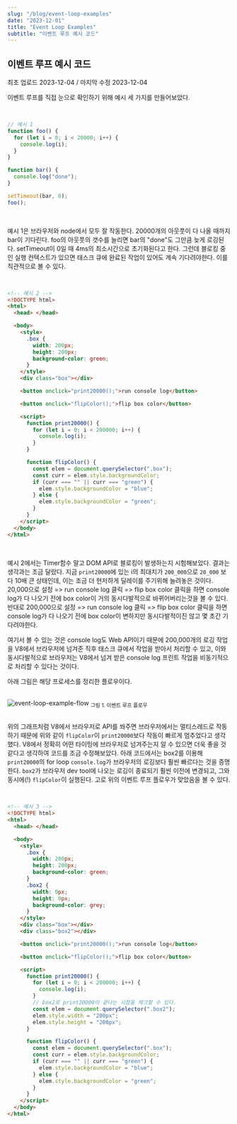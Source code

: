 ```yaml
---
slug: "/blog/event-loop-examples"
date: "2023-12-01"
title: "Event Loop Examples"
subtitle: "이벤트 루프 예시 코드"
---
```


## **이벤트 루프 예시 코드**

<p class="text-time">최초 업로드 2023-12-04 / 마지막 수정 2023-12-04</p>

이벤트 루프를 직접 눈으로 확인하기 위해 예시 세 가지를 만들어보았다.

<br/>

```javascript
// 예시 1
function foo() {
  for (let i = 0; i < 20000; i++) {
    console.log(i);
  }
}

function bar() {
  console.log("done");
}

setTimeout(bar, 0);
foo();
```

<br/>

예시 1은 브라우저와 node에서 모두 잘 작동한다. 20000개의 아웃풋이 다 나올 때까지 bar이 기다린다.
foo의 아웃풋의 갯수를 늘리면 bar의 "done"도 그만큼 늦게 로깅된다. setTimeout이 0일 때 4ms의 최소시간으로
초기화된다고 한다. 그런데 블로킹 중인 실행 컨텍스트가 있으면 태스크 큐에 완료된 작업이 있어도 계속 기다려야한다. 이를 직관적으로 볼 수 있다.

<br/>

```html
<!-- 예시 2 -->
<!DOCTYPE html>
<html>
  <head> </head>

  <body>
    <style>
      .box {
        width: 200px;
        height: 200px;
        background-color: green;
      }
    </style>
    <div class="box"></div>

    <button onclick="print20000();">run console log</button>

    <button onclick="flipColor();">flip box color</button>

    <script>
      function print20000() {
        for (let i = 0; i < 200000; i++) {
          console.log(i);
        }
      }

      function flipColor() {
        const elem = document.querySelector(".box");
        const curr = elem.style.backgroundColor;
        if (curr === "" || curr === "green") {
          elem.style.backgroundColor = "blue";
        } else {
          elem.style.backgroundColor = "green";
        }
      }
    </script>
  </body>
</html>
```

<br/>

예시 2에서는 Timer함수 말고 DOM API로 블로킹이 발생하는지 시험해보았다. 결과는 생각과는 조금 달랐다.
지금 `print20000`에 있는 i의 최대치가 `200_000`으로 `20_000` 보다 10배 큰 상태인데, 이는 조금 더 현저하게
딜레이를 주기위해 늘려놓은 것이다. 20,000으로 설정 => run console log 클릭 => flip box color 클릭을 하면
console log가 다 나오기 전에 box color이 거의 동시다발적으로 바뀌어버리는것을 볼 수 있다. 반대로 200,000으로 설정 => run console log 클릭 => flip box color 클릭을 하면 console log가 다 나오기 전에 box color이 변하지만 동시다발적이진 않고 몇 초간 기다려야한다.

여기서 볼 수 있는 것은 console log도 Web API이기 때문에 200,000개의 로깅 작업을 V8에서 브라우저에 넘겨준 직후 태스크 큐에서 작업을 받아서 처리할 수 있고, 이와 동시다발적으로 브라우저는 V8에서 넘겨 받은 console log 프린트 작업을 비동기적으로 처리할 수 있다는 것이다.

아래 그림은 해당 프로세스를 정리한 플로우이다.

<br/>

<div class="image-container">
  <img class="md-image" src="https://d1ykeqyorqdego.cloudfront.net/new-assets/event-loop-ex.png" alt="event-loop-example-flow"/>
  <sub class>그림 1. 이벤트 루프 플로우</sub>
</div>

<br/>

위의 그래프처럼 V8에서 브라우저로 API를 쏴주면 브라우저에서는 멀티스레드로 작동하기 때문에 위와 같이 `flipColor`이 `print20000`보다 작동이 빠르게 멈추었다고 생각했다. V8에서 정확히 어떤 타이밍에 브라우저로 넘겨주는지 알 수 있으면 더욱 좋을 것 같다고 생각하여 코드를 조금 수정해보았다. 아래 코드에서는 box2를 이용해 `print20000`의 for loop `console.log`가 브라우저의 로깅보다 훨씬 빠르다는 것을 증명한다. `box2`가 브라우저 dev tool에 나오는 로깅이 종료되기 훨씬 이전에 변경되고, 그와 동시에(!) `flipColor`이 실행된다.
고로 위의 이벤트 루프 플로우가 맞았음을 볼 수 있다.

<br/>

```html
<!-- 예시 3 -->
<!DOCTYPE html>
<html>
  <head> </head>

  <body>
    <style>
      .box {
        width: 200px;
        height: 200px;
        background-color: green;
      }
      .box2 {
        width: 0px;
        height: 0px;
        background-color: grey;
      }
    </style>
    <div class="box"></div>
    <div class="box2"></div>

    <button onclick="print20000();">run console log</button>

    <button onclick="flipColor();">flip box color</button>

    <script>
      function print20000() {
        for (let i = 0; i < 200000; i++) {
          console.log(i);
        }
        // box2로 print20000이 끝나는 시점을 체크할 수 있다.
        const elem = document.querySelector(".box2");
        elem.style.width = "200px";
        elem.style.height = "200px";
      }

      function flipColor() {
        const elem = document.querySelector(".box");
        const curr = elem.style.backgroundColor;
        if (curr === "" || curr === "green") {
          elem.style.backgroundColor = "blue";
        } else {
          elem.style.backgroundColor = "green";
        }
      }
    </script>
  </body>
</html>
```
